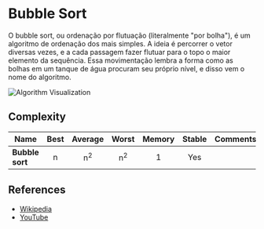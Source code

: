 # Bubble Sort

O bubble sort, ou ordenação por flutuação (literalmente "por bolha"), é um algoritmo de ordenação dos mais simples. A ideia é percorrer o vetor diversas vezes, e a cada passagem fazer flutuar para o topo o maior elemento da sequência. Essa movimentação lembra a forma como as bolhas em um tanque de água procuram seu próprio nível, e disso vem o nome do algoritmo.

![Algorithm Visualization](https://upload.wikimedia.org/wikipedia/commons/c/c8/Bubble-sort-example-300px.gif)

## Complexity

| Name                  | Best            | Average             | Worst               | Memory    | Stable    | Comments  |
| --------------------- | :-------------: | :-----------------: | :-----------------: | :-------: | :-------: | :-------- |
| **Bubble sort**       | n               | n<sup>2</sup>       | n<sup>2</sup>       | 1         | Yes       |           |

## References

- [Wikipedia](https://pt.wikipedia.org/wiki/Bubble_sort)
- [YouTube](https://www.youtube.com/watch?v=6Gv8vg0kcHc&index=27&t=0s&list=PLLXdhg_r2hKA7DPDsunoDZ-Z769jWn4R8)

